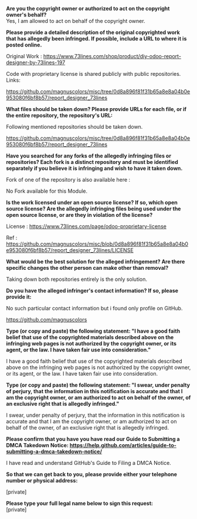 **Are you the copyright owner or authorized to act on the copyright owner's behalf?**  
Yes, I am allowed to act on behalf of the copyright owner.

**Please provide a detailed description of the original copyrighted work that has allegedly been infringed. If possible, include a URL to where it is posted online.**

Original Work : https://www.73lines.com/shop/product/diy-odoo-report-designer-by-73lines-197

Code with proprietary license is shared publicly with public repositories.  
Links:

https://github.com/magnuscolors/misc/tree/0d8a896f81f31b65a8e8a04b0e953080f6bf8b57/report_designer_73lines

**What files should be taken down? Please provide URLs for each file, or if the entire repository, the repository's URL:**

Following mentioned repositories should be taken down.

https://github.com/magnuscolors/misc/tree/0d8a896f81f31b65a8e8a04b0e953080f6bf8b57/report_designer_73lines

**Have you searched for any forks of the allegedly infringing files or repositories? Each fork is a distinct repository and must be identified separately if you believe it is infringing and wish to have it taken down.**

Fork of one of the repository is also available here :

No Fork available for this Module.

**Is the work licensed under an open source license? If so, which open source license? Are the allegedly infringing files being used under the open source license, or are they in violation of the license?**

License : https://www.73lines.com/page/odoo-proprietary-license

Ref :
https://github.com/magnuscolors/misc/blob/0d8a896f81f31b65a8e8a04b0e953080f6bf8b57/report_designer_73lines/LICENSE

**What would be the best solution for the alleged infringement? Are there specific changes the other person can make other than removal?**

Taking down both repositories entirely is the only solution.

**Do you have the alleged infringer's contact information? If so, please provide it:**

No such particular contact information but i found only profile on GitHub.

https://github.com/magnuscolors

**Type (or copy and paste) the following statement: "I have a good faith belief that use of the copyrighted materials described above on the infringing web pages is not authorized by the copyright owner, or its agent, or the law. I have taken fair use into consideration."**

I have a good faith belief that use of the copyrighted materials described above on the infringing web pages is not authorized by the copyright owner, or its agent, or the law. I have taken fair use into consideration.

**Type (or copy and paste) the following statement: "I swear, under penalty of perjury, that the information in this notification is accurate and that I am the copyright owner, or am authorized to act on behalf of the owner, of an exclusive right that is allegedly infringed."**

I swear, under penalty of perjury, that the information in this notification is accurate and that I am the copyright owner, or am authorized to act on behalf of the owner, of an exclusive right that is allegedly infringed.

**Please confirm that you have you have read our Guide to Submitting a DMCA Takedown Notice: https://help.github.com/articles/guide-to-submitting-a-dmca-takedown-notice/**

I have read and understand GitHub's Guide to Filing a DMCA Notice.

**So that we can get back to you, please provide either your telephone number or physical address:**

[private]

**Please type your full legal name below to sign this request:**  
[private]
